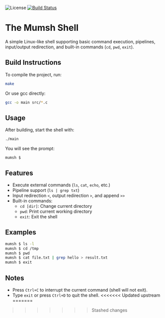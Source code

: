 ![License](https://img.shields.io/badge/finished-SJTU-blue.svg)
[![Build Status](https://focs.ji.sjtu.edu.cn/git/ece482/Zhukaiqi522370910091-p1/actions/workflows/push.yaml/badge.svg?branch=master)](https://focs.ji.sjtu.edu.cn/git/ece482/Zhukaiqi522370910091-p1/actions)

# The Mumsh Shell

A simple Linux-like shell supporting basic command execution, pipelines, input/output redirection, and built-in commands (`cd`, `pwd`, `exit`).

## Build Instructions

To compile the project, run:

```bash
make
```

Or use gcc directly:

```bash
gcc -o main src/*.c
```

## Usage

After building, start the shell with:

```bash
./main
```

You will see the prompt:

```
mumsh $
```

## Features

- Execute external commands (`ls`, `cat`, `echo`, etc.)
- Pipeline support (`ls | grep txt`)
- Input redirection `<`, output redirection `>`, and append `>>`
- Built-in commands:
  - `cd [dir]`: Change current directory
  - `pwd`: Print current working directory
  - `exit`: Exit the shell

## Examples

```bash
mumsh $ ls -l
mumsh $ cd /tmp
mumsh $ pwd
mumsh $ cat file.txt | grep hello > result.txt
mumsh $ exit
```

## Notes

- Press `Ctrl+C` to interrupt the current command (shell will not exit).
- Type `exit` or press `Ctrl+D` to quit the shell.
<<<<<<< Updated upstream
=======
  
>>>>>>> Stashed changes
